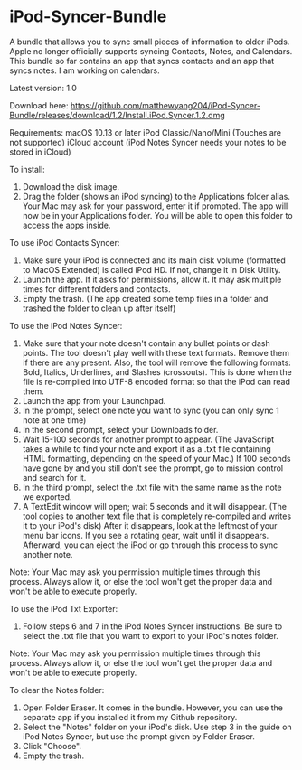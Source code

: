 # iPod-Syncer-Bundle
A bundle that allows you to sync small pieces of information to older iPods. Apple no longer officially supports syncing Contacts, Notes, and Calendars. This bundle so far contains an app that syncs contacts and an app that syncs notes. I am working on calendars.

Latest version: 1.0

Download here:
https://github.com/matthewyang204/iPod-Syncer-Bundle/releases/download/1.2/Install.iPod.Syncer.1.2.dmg

Requirements:
macOS 10.13 or later
iPod Classic/Nano/Mini (Touches are not supported)
iCloud account (iPod Notes Syncer needs your notes to be stored in iCloud)

To install:
1. Download the disk image.
2. Drag the folder (shows an iPod syncing) to the Applications folder alias. Your Mac may ask for your password, enter it if prompted. The app will now be in your Applications folder. You will be able to open this folder to access the apps inside.

To use iPod Contacts Syncer:
1. Make sure your iPod is connected and its main disk volume (formatted to MacOS Extended) is called iPod HD. If not, change it in Disk Utility.
2. Launch the app. If it asks for permissions, allow it. It may ask multiple times for different folders and contacts.
3. Empty the trash. (The app created some temp files in a folder and trashed the folder to clean up after itself)

To use the iPod Notes Syncer:
1. Make sure that your note doesn't contain any bullet points or dash points. The tool doesn't play well with these text formats. Remove them if there are any present. Also, the tool will remove the following formats: Bold, Italics, Underlines, and Slashes (crossouts). This is done when the file is re-compiled into UTF-8 encoded format so that the iPod can read them.
2. Launch the app from your Launchpad.
3. In the prompt, select one note you want to sync (you can only sync 1 note at one time)
4. In the second prompt, select your Downloads folder.
5. Wait 15-100 seconds for another prompt to appear. (The JavaScript takes a while to find your note and export it as a .txt file containing HTML formatting, depending on the speed of your Mac.) If 100 seconds have gone by and you still don't see the prompt, go to mission control and search for it.
6. In the third prompt, select the .txt file with the same name as the note we exported.
7. A TextEdit window will open; wait 5 seconds and it will disappear. (The tool copies to another text file that is completely re-compiled and writes it to your iPod's disk) After it disappears, look at the leftmost of your menu bar icons. If you see a rotating gear, wait until it disappears. Afterward, you can eject the iPod or go through this process to sync another note.

Note: Your Mac may ask you permission multiple times through this process. Always allow it, or else the tool won't get the proper data and won't be able to execute properly.

To use the iPod Txt Exporter:
1. Follow steps 6 and 7 in the iPod Notes Syncer instructions. Be sure to select the .txt file that you want to export to your iPod's notes folder.

Note: Your Mac may ask you permission multiple times through this process. Always allow it, or else the tool won't get the proper data and won't be able to execute properly.

To clear the Notes folder:
1. Open Folder Eraser. It comes in the bundle. However, you can use the separate app if you installed it from my Github repository.
2. Select the "Notes" folder on your iPod's disk. Use step 3 in the guide on iPod Notes Syncer, but use the prompt given by Folder Eraser.
3. Click "Choose".
4. Empty the trash.
